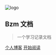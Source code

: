 ![logo](https://cdn.jsdelivr.net/gh/qianzai/mydocs@master/custom/_media/icon.svg)

## Bzm 文档

> 一个学习记录文档

[个人博客](https://bzm.ink/) [开始阅读](README.md) 

